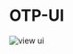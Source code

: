 # OTP-UI

![view ui](https://github.com/md-ashafuddula/WEB-OTP-UI/assets/20375942/8cf86fac-22d9-4e1b-86ca-f520d04ea494)
